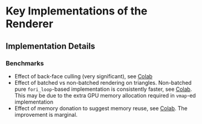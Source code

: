 # Key Implementations of the Renderer

## Implementation Details

### Benchmarks

- Effect of back-face culling (very significant), see [Colab](https://colab.research.google.com/drive/1KOjeemLDPxMf-8H0ZpLgpd1DSXuFyNSK?usp=sharing)
- Effect of batched vs non-batched rendering on triangles. Non-batched pure `fori_loop`-based implementation is consistently faster, see [Colab](https://colab.research.google.com/drive/13p3US19TrVOTtLFkGKgg08KYzMb4747w?usp=sharing). This may be due to the extra GPU memory allocation required in `vmap`-ed implementation
- Effect of memory donation to suggest memory reuse, see [Colab](https://colab.research.google.com/drive/1VT7nvHV7au2oncMUjbZVNkPjZm0cN1wM?usp=sharing). The improvement is marginal.
